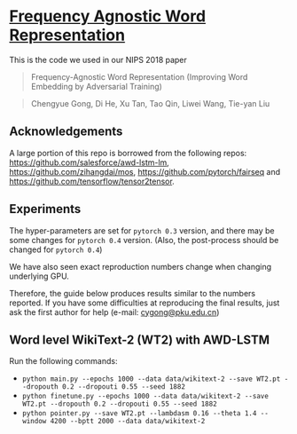 # [Frequency Agnostic Word Representation](https://arxiv.org/pdf/1809.06858.pdf)
This is the code we used in our NIPS 2018 paper 
>Frequency-Agnostic Word Representation (Improving Word Embedding by Adversarial Training)

>Chengyue Gong, Di He, Xu Tan, Tao Qin, Liwei Wang, Tie-yan Liu

## Acknowledgements

A large portion of this repo is borrowed from the following repos:
https://github.com/salesforce/awd-lstm-lm, https://github.com/zihangdai/mos, https://github.com/pytorch/fairseq and https://github.com/tensorflow/tensor2tensor.

## Experiments
The hyper-parameters are set for `pytorch 0.3` version, and there may be some changes for `pytorch 0.4` version. (Also, the post-process should be changed for `pytorch 0.4`)

We have also seen exact reproduction numbers change when changing underlying GPU.

Therefore, the guide below produces results similar to the numbers reported. If you have some difficulties at reproducing the final results, just ask the first author for help (e-mail: cygong@pku.edu.cn)

## Word level WikiText-2 (WT2) with AWD-LSTM
Run the following commands:

+ `python main.py --epochs 1000 --data data/wikitext-2 --save WT2.pt --dropouth 0.2 --dropouti 0.55 --seed 1882`
+ `python finetune.py --epochs 1000 --data data/wikitext-2 --save WT2.pt --dropouth 0.2 --dropouti 0.55 --seed 1882`
+ `python pointer.py --save WT2.pt --lambdasm 0.16 --theta 1.4 --window 4200 --bptt 2000 --data data/wikitext-2`
